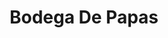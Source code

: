 ---
title: "Bodega De Papas"
url: /toluca-de-lerdo/bodega-de-papas-calle-paseo-del-abasto/
shop: frutería
---
